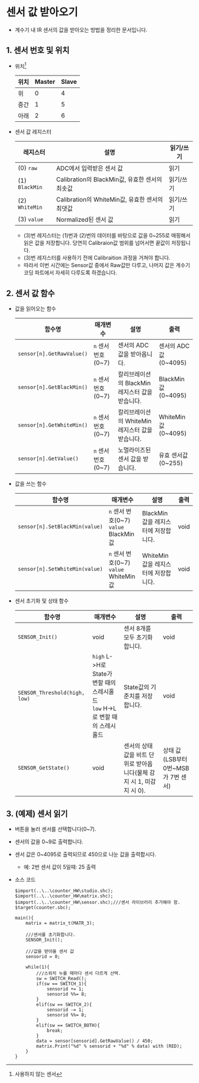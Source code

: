 # 센서 값 받아오기

- 계수기 내 IR 센서의 값을 받아오는 방법을 정리한 문서입니다.

## 1. 센서 번호 및 위치

- 위치[^3번과7번]

  |위치|Master|Slave|
  |--|--|--|
  |위|0|4|
  |중간|1|5|
  |아래|2|6|

- 센서 값 레지스터

  |레지스터|설명|읽기/쓰기|
  |--|--|--|
  |(0) `raw`|ADC에서 입력받은 센서 값|읽기|
  |(1) `BlackMin`|Calibration의 BlackMin값, 유효한 센서의 최솟값|읽기/쓰기|
  |(2) `WhiteMin`|Calibration의 WhiteMin값, 유효한 센서의 최댓값|읽기/쓰기|
  |(3) `value`|Normalized된 센서 값|읽기|

  - (3)번 레지스터는 (1)번과 (2)번의 데이터를 바탕으로 값을 0~255로 매핑해서 읽은 값을 저장합니다. 당연히 Calibraion값 범위를 넘어서면 끝값이 저장됩니다.
  - (3)번 레지스터를 사용하기 전에 Calibraition 과정을 거쳐야 합니다.
  - 따라서 이번 시간에는 Sensor값 중에서 Raw값만 다루고, 나머지 값은 계수기 코딩 파트에서 자세히 다루도록 하겠습니다.
 
## 2. 센서 값 함수

- 값을 읽어오는 함수

  |함수명|매개변수|설명|출력|
  |--|--|--|--|
  |`sensor[n].GetRawValue()`|`n` 센서 번호(0~7)|센서의 ADC 값을 받아옵니다.|센서의 ADC 값(0~4095)|
  |`sensor[n].GetBlackMin()`|`n` 센서 번호(0~7)|칼리브레이션의 BlackMin 레지스터 값을 받습니다.|BlackMin값(0~4095)|
  |`sensor[n].GetWhiteMin()`|`n` 센서 번호(0~7)|칼리브레이션의 WhiteMin 레지스터 값을 받습니다.|WhiteMin값(0~4095)|
  |`sensor[n].GetValue()`|`n` 센서 번호(0~7)|노멀라이즈된 센서 값을 받습니다.|유효 센서값(0~255)|

- 값을 쓰는 함수
  
  |함수명|매개변수|설명|출력|
  |--|--|--|--|
  |`sensor[n].SetBlackMin(value)`|`n` 센서 번호(0~7)<br>`value` BlackMin값|BlackMin값을 레지스터에 저장합니다.|void|
  |`sensor[n].SetWhiteMin(value)`|`n` 센서 번호(0~7)<br>`value` WhiteMin값|WhiteMin값을 레지스터에 저장합니다.|void|

- 센서 초기화 및 상태 함수

  |함수명|매개변수|설명|출력|
  |--|--|--|--|
  |`SENSOR_Init()`|void|센서 8개를 모두 초기화합니다.|void|
  |`SENSOR_Threshold(high, low)`|`high` L->H로 State가 변할 때의 스레시홀드<br>`low` H->L로 변할 때의 스레시홀드|State값의 기준치를 저장합니다.|void|
  |`SENSOR_GetState()`|void|센서의 상태 값을 비트 단위로 받아옵니다(물체 감지 시 1, 미감지 시 0).|상태 값(LSB부터 0번~MSB가 7번 센서)|
  

## 3. (예제) 센서 읽기

- 버튼을 눌러 센서를 선택합니다(0~7).
- 센서의 값을 0~9로 출력합니다.
- 센서 값은 0~4095로 출력되므로 450으로 나눈 값을 출력합시다.
  - 예: 2번 센서 값이 5일때: 25 출력

- 소스 코드

  ```
  $import(..\..\counter_HW\studio.shc);
  $import(..\..\counter_HW\matrix.shc);
  $import(..\..\counter_HW\sensor.shc);///센서 라이브러리 추가해야 함.
  $target(counter.sbc);
  
  main(){
      matrix = matrix_t(MATR_3);
      
      ///센서를 초기화합니다.
      SENSOR_Init();
      
      ///값을 받아올 센서 값
      sensorid = 0;
      
      while(1){
          ///스위치 누를 때마다 센서 다르게 선택.
          sw = SWITCH_Read();
          if(sw == SWITCH_1){
              sensorid += 1;
              sensorid %%= 8;
          }
          elif(sw == SWITCH_2){
              sensorid -= 1;
              sensorid %%= 8;
          }
          elif(sw == SWITCH_BOTH){
              break;
          }
          data = sensor[sensorid].GetRawValue() / 450;
          matrix.Print("%d" % sensorid + "%d" % data) with (RED);
      }
  }
  ```

[^3번과7번]: 사용하지 않는 센서
